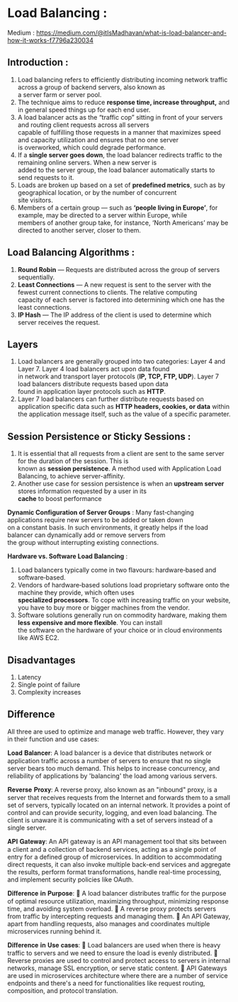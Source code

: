 # Load Balancing : 

Medium : https://medium.com/@itIsMadhavan/what-is-load-balancer-and-how-it-works-f7796a230034

## Introduction : 
1. Load balancing refers to efficiently distributing incoming network traffic across a group of backend servers, also known as \
   a server farm or server pool.
2. The technique aims to reduce **response time, increase throughput,** and in general speed things up for each end user.
3. A load balancer acts as the “traffic cop” sitting in front of your servers and routing client requests across all servers \
   capable of fulfilling those requests in a manner that maximizes speed and capacity utilization and ensures that no one server \
   is overworked, which could degrade performance. 
4. If a **single server goes down**, the load balancer redirects traffic to the remaining online servers. When a new server is \
   added to the server group, the load balancer automatically starts to send requests to it.
5. Loads are broken up based on a set of **predefined metrics**, such as by geographical location, or by the number of concurrent \
   site visitors.
6. Members of a certain group — such as **‘people living in Europe’**, for example, may be directed to a server within Europe, while \
   members of another group take, for instance, ‘North Americans’ may be directed to another server, closer to them.

## Load Balancing Algorithms :
1. **Round Robin** — Requests are distributed across the group of servers sequentially.
2. **Least Connections** — A new request is sent to the server with the fewest current connections to clients. The relative computing \
   capacity of each server is factored into determining which one has the least connections.
3. **IP Hash** — The IP address of the client is used to determine which server receives the request.

## Layers 
1. Load balancers are generally grouped into two categories: Layer 4 and Layer 7. Layer 4 load balancers act upon data found \
   in network and transport layer protocols (**IP, TCP, FTP, UDP**). Layer 7 load balancers distribute requests based upon data \
   found in application layer protocols such as **HTTP**.
2. Layer 7 load balancers can further distribute requests based on application specific data such as **HTTP headers, cookies, or data** within the application message itself, such as the value of a specific parameter.

## Session Persistence or Sticky Sessions : 
1. It is essential that all requests from a client are sent to the same server for the duration of the session. This is \
   known as **session persistence**. A method used with Application Load Balancing, to achieve server-affinity.
2. Another use case for session persistence is when an **upstream server** stores information requested by a user in its \
   **cache** to boost performance

**Dynamic Configuration of Server Groups** :  Many fast‑changing applications require new servers to be added or taken down\
on a constant basis. In such environments, it greatly helps if the load balancer can dynamically add or remove servers from \
the group without interrupting existing connections.

**Hardware vs. Software Load Balancing** : 
1. Load balancers typically come in two flavours: hardware‑based and software‑based. 
2. Vendors of hardware‑based solutions load proprietary software onto the machine they provide, which often uses \
   **specialized processors**. To cope with increasing traffic on your website, you have to buy more or bigger machines from the vendor.
3. Software solutions generally run on commodity hardware, making them **less expensive and more flexible**. You can install \
   the software on the hardware of your choice or in cloud environments like AWS EC2.

## Disadvantages
1. Latency
2. Single point of failure
3. Complexity increases

## Difference

All three are used to optimize and manage web traffic. However, they vary in their function and use cases:

𝐋𝐨𝐚𝐝 𝐁𝐚𝐥𝐚𝐧𝐜𝐞𝐫: A load balancer is a device that distributes network or application traffic across a number of servers to ensure that no single server bears too much demand. This helps to increase concurrency, and reliability of applications by 'balancing' the load among various servers.

𝐑𝐞𝐯𝐞𝐫𝐬𝐞 𝐏𝐫𝐨𝐱𝐲: A reverse proxy, also known as an "inbound" proxy, is a server that receives requests from the Internet and forwards them to a small set of servers, typically located on an internal network. It provides a point of control and can provide security, logging, and even load balancing. The client is unaware it is communicating with a set of servers instead of a single server.

𝐀𝐏𝐈 𝐆𝐚𝐭𝐞𝐰𝐚𝐲: An API gateway is an API management tool that sits between a client and a collection of backend services, acting as a single point of entry for a defined group of microservices. In addition to accommodating direct requests, it can also invoke multiple back-end services and aggregate the results, perform format transformations, handle real-time processing, and implement security policies like OAuth.

𝐃𝐢𝐟𝐟𝐞𝐫𝐞𝐧𝐜𝐞 𝐢𝐧 𝐏𝐮𝐫𝐩𝐨𝐬𝐞:
🔹 A load balancer distributes traffic for the purpose of optimal resource utilization, maximizing throughput, minimizing response time, and avoiding system overload.
🔹 A reverse proxy protects servers from traffic by intercepting requests and managing them.
🔹 An API Gateway, apart from handling requests, also manages and coordinates multiple microservices running behind it.

𝐃𝐢𝐟𝐟𝐞𝐫𝐞𝐧𝐜𝐞 𝐢𝐧 𝐔𝐬𝐞 𝐜𝐚𝐬𝐞𝐬:
🔹 Load balancers are used when there is heavy traffic to servers and we need to ensure the load is evenly distributed.
🔹 Reverse proxies are used to control and protect access to servers in internal networks, manage SSL encryption, or serve static content.
🔹 API Gateways are used in microservices architecture where there are a number of service endpoints and there's a need for functionalities like request routing, composition, and protocol translation.

